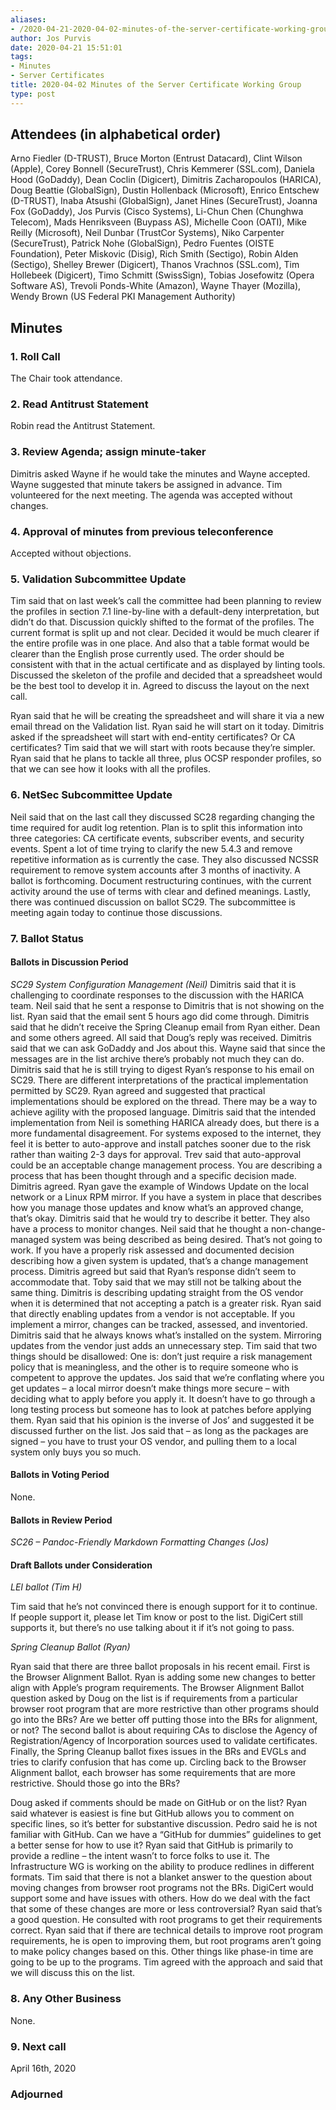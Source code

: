 ```yaml
---
aliases:
- /2020-04-21-2020-04-02-minutes-of-the-server-certificate-working-group/
author: Jos Purvis
date: 2020-04-21 15:51:01
tags:
- Minutes
- Server Certificates
title: 2020-04-02 Minutes of the Server Certificate Working Group
type: post
---
```


## Attendees (in alphabetical order) 

Arno Fiedler (D-TRUST), Bruce Morton (Entrust Datacard), Clint Wilson (Apple), Corey Bonnell (SecureTrust), Chris Kemmerer (SSL.com), Daniela Hood (GoDaddy), Dean Coclin (Digicert), Dimitris Zacharopoulos (HARICA), Doug Beattie (GlobalSign), Dustin Hollenback (Microsoft), Enrico Entschew (D-TRUST), Inaba Atsushi (GlobalSign), Janet Hines (SecureTrust), Joanna Fox (GoDaddy), Jos Purvis (Cisco Systems), Li-Chun Chen (Chunghwa Telecom), Mads Henriksveen (Buypass AS), Michelle Coon (OATI), Mike Reilly (Microsoft), Neil Dunbar (TrustCor Systems), Niko Carpenter (SecureTrust), Patrick Nohe (GlobalSign), Pedro Fuentes (OISTE Foundation), Peter Miskovic (Disig), Rich Smith (Sectigo), Robin Alden (Sectigo), Shelley Brewer (Digicert), Thanos Vrachnos (SSL.com), Tim Hollebeek (Digicert), Timo Schmitt (SwissSign), Tobias Josefowitz (Opera Software AS), Trevoli Ponds-White (Amazon), Wayne Thayer (Mozilla), Wendy Brown (US Federal PKI Management Authority)

## Minutes 

### 1. Roll Call 

The Chair took attendance.

### 2. Read Antitrust Statement 

Robin read the Antitrust Statement.

### 3. Review Agenda; assign minute-taker 

Dimitris asked Wayne if he would take the minutes and Wayne accepted.
Wayne suggested that minute takers be assigned in advance.
Tim volunteered for the next meeting.
The agenda was accepted without changes.

### 4. Approval of minutes from previous teleconference 

Accepted without objections.

### 5. Validation Subcommittee Update 

Tim said that on last week’s call the committee had been planning to review the profiles in section 7.1 line-by-line with a default-deny interpretation, but didn’t do that. Discussion quickly shifted to the format of the profiles. The current format is split up and not clear. Decided it would be much clearer if the entire profile was in one place. And also that a table format would be clearer than the English prose currently used. The order should be consistent with that in the actual certificate and as displayed by linting tools. Discussed the skeleton of the profile and decided that a spreadsheet would be the best tool to develop it in. Agreed to discuss the layout on the next call.

Ryan said that he will be creating the spreadsheet and will share it via a new email thread on the Validation list. Ryan said he will start on it today.
Dimitris asked if the spreadsheet will start with end-entity certificates? Or CA certificates?
Tim said that we will start with roots because they’re simpler.
Ryan said that he plans to tackle all three, plus OCSP responder profiles, so that we can see how it looks with all the profiles.

### 6. NetSec Subcommittee Update 

Neil said that on the last call they discussed SC28 regarding changing the time required for audit log retention. Plan is to split this information into three categories: CA certificate events, subscriber events, and security events. Spent a lot of time trying to clarify the new 5.4.3 and remove repetitive information as is currently the case. They also discussed NCSSR requirement to remove system accounts after 3 months of inactivity. A ballot is forthcoming. Document restructuring continues, with the current activity around the use of terms with clear and defined meanings. Lastly, there was continued discussion on ballot SC29. The subcommittee is meeting again today to continue those discussions.

### 7. Ballot Status 

#### Ballots in Discussion Period 

_SC29 System Configuration Management (Neil)_
Dimitris said that it is challenging to coordinate responses to the discussion with the HARICA team.
Neil said that he sent a response to Dimitris that is not showing on the list.
Ryan said that the email sent 5 hours ago did come through.
Dimitris said that he didn’t receive the Spring Cleanup email from Ryan either. Dean and some others agreed. All said that Doug’s reply was received.
Dimitris said that we can ask GoDaddy and Jos about this.
Wayne said that since the messages are in the list archive there’s probably not much they can do.
Dimitris said that he is still trying to digest Ryan’s response to his email on SC29. There are different interpretations of the practical implementation permitted by SC29.
Ryan agreed and suggested that practical implementations should be explored on the thread. There may be a way to achieve agility with the proposed language.
Dimitris said that the intended implementation from Neil is something HARICA already does, but there is a more fundamental disagreement. For systems exposed to the internet, they feel it is better to auto-approve and install patches sooner due to the risk rather than waiting 2-3 days for approval.
Trev said that auto-approval could be an acceptable change management process. You are describing a process that has been thought through and a specific decision made.
Dimitris agreed.
Ryan gave the example of Windows Update on the local network or a Linux RPM mirror. If you have a system in place that describes how you manage those updates and know what’s an approved change, that’s okay.
Dimitris said that he would try to describe it better. They also have a process to monitor changes.
Neil said that he thought a non-change-managed system was being described as being desired. That’s not going to work. If you have a properly risk assessed and documented decision describing how a given system is updated, that’s a change management process.
Dimitris agreed but said that Ryan’s response didn’t seem to accommodate that.
Toby said that we may still not be talking about the same thing. Dimitris is describing updating straight from the OS vendor when it is determined that not accepting a patch is a greater risk.
Ryan said that directly enabling updates from a vendor is not acceptable. If you implement a mirror, changes can be tracked, assessed, and inventoried.
Dimitris said that he always knows what’s installed on the system. Mirroring updates from the vendor just adds an unnecessary step.
Tim said that two things should be disallowed: One is: don’t just require a risk management policy that is meaningless, and the other is to require someone who is competent to approve the updates.
Jos said that we’re conflating where you get updates – a local mirror doesn’t make things more secure – with deciding what to apply before you apply it. It doesn’t have to go through a long testing process but someone has to look at patches before applying them.
Ryan said that his opinion is the inverse of Jos’ and suggested it be discussed further on the list.
Jos said that – as long as the packages are signed – you have to trust your OS vendor, and pulling them to a local system only buys you so much.

#### Ballots in Voting Period 

None.

#### Ballots in Review Period 

_SC26 – Pandoc-Friendly Markdown Formatting Changes (Jos)_

#### Draft Ballots under Consideration 

_LEI ballot (Tim H)_

Tim said that he’s not convinced there is enough support for it to continue. If people support it, please let Tim know or post to the list. DigiCert still supports it, but there’s no use talking about it if it’s not going to pass.

_Spring Cleanup Ballot (Ryan)_

Ryan said that there are three ballot proposals in his recent email. First is the Browser Alignment Ballot. Ryan is adding some new changes to better align with Apple’s program requirements. The Browser Alignment Ballot question asked by Doug on the list is if requirements from a particular browser root program that are more restrictive than other programs should go into the BRs? Are we better off putting those into the BRs for alignment, or not?
The second ballot is about requiring CAs to disclose the Agency of Registration/Agency of Incorporation sources used to validate certificates.
Finally, the Spring Cleanup ballot fixes issues in the BRs and EVGLs and tries to clarify confusion that has come up.
Circling back to the Browser Alignment ballot, each browser has some requirements that are more restrictive. Should those go into the BRs?

Doug asked if comments should be made on GitHub or on the list?
Ryan said whatever is easiest is fine but GitHub allows you to comment on specific lines, so it’s better for substantive discussion.
Pedro said he is not familiar with GitHub. Can we have a “GitHub for dummies” guidelines to get a better sense for how to use it?
Ryan said that GitHub is primarily to provide a redline – the intent wasn’t to force folks to use it. The Infrastructure WG is working on the ability to produce redlines in different formats.
Tim said that there is not a blanket answer to the question about moving changes from browser root programs not the BRs. DigiCert would support some and have issues with others. How do we deal with the fact that some of these changes are more or less controversial?
Ryan said that’s a good question. He consulted with root programs to get their requirements correct. Ryan said that if there are technical details to improve root program requirements, he is open to improving them, but root programs aren’t going to make policy changes based on this. Other things like phase-in time are going to be up to the programs.
Tim agreed with the approach and said that we will discuss this on the list.

### 8. Any Other Business 

None.

### 9. Next call 

April 16th, 2020

### Adjourned